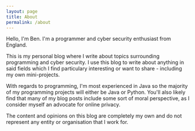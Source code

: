 ```yaml
---
layout: page
title: About
permalink: /about
---
```


Hello, I'm Ben. I'm a programmer and cyber security enthusiast from England.

This is my personal blog where I write about topics surrounding programming and cyber security. I use this blog to write about anything in said fields which I find particulary interesting or want to share - including my own mini-projects.

With regards to programming, I'm most experienced in Java so the majority of my programming projects will either be Java or Python. You'll also likely find that many of my blog posts include some sort of moral perspective, as I consider myself an advocate for online privacy.

The content and opinions on this blog are completely my own and do not represent any entity or organisation that I work for.